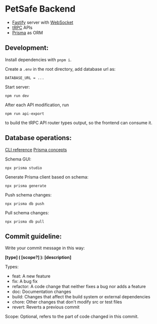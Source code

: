 # PetSafe Backend

- [Fastify](https://fastify.dev/docs/latest/) server with [WebSocket](https://github.com/fastify/fastify-websocket)
- [tRPC](https://trpc.io/docs) APIs
- [Prisma](https://www.prisma.io/docs/getting-started) as ORM

## Development:

Install dependencies with `pnpm i`.

Create a `.env` in the root directory, add database url as:
```
DATABASE_URL = ...
```

Start server:
```
npm run dev
```

After each API modification, run
```
npm run api-export
```
to build the tRPC API router types output, so the frontend can consume it.

## Database operations:

[CLI reference](https://www.prisma.io/docs/reference/api-reference/command-reference)
[Prisma concepts](https://www.prisma.io/docs/concepts/overview/what-is-prisma)

Schema GUI:
```
npx prisma studio
```
Generate Prisma client based on schema:
```
npx prisma generate
```

Push schema changes:
```
npx prisma db push
```

Pull schema changes:
```
npx prisma db pull
```

## Commit guideline:

Write your commit message in this way:

**[type] ( [scope?] ): [description]**

Types:
- feat: A new feature
- fix: A bug fix
- refactor: A code change that neither fixes a bug nor adds a feature
- doc: Documentation changes
- build: Changes that affect the build system or external dependencies
- chore: Other changes that don\'t modify src or test files
- revert: Reverts a previous commit

Scope: Optional, refers to the part of code changed in this commit.